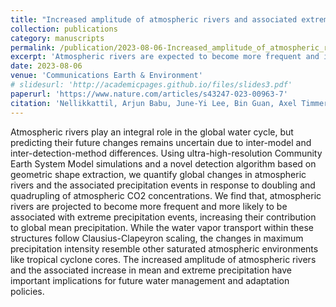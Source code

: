 ```yaml
---
title: "Increased amplitude of atmospheric rivers and associated extreme precipitation in ultra-high-resolution greenhouse warming simulations"
collection: publications
category: manuscripts
permalink: /publication/2023-08-06-Increased_amplitude_of_atmospheric_rivers
excerpt: 'Atmospheric rivers are expected to become more frequent and intense with rising CO₂ levels, contributing more to global precipitation and extreme rainfall events. These changes have significant implications for future water management and adaptation strategies.'
date: 2023-08-06
venue: 'Communications Earth & Environment'
# slidesurl: 'http://academicpages.github.io/files/slides3.pdf'
paperurl: 'https://www.nature.com/articles/s43247-023-00963-7'
citation: 'Nellikkattil, Arjun Babu, June-Yi Lee, Bin Guan, Axel Timmermann, Sun-Seon Lee, Jung-Eun Chu, and Danielle Lemmon. "Increased amplitude of atmospheric rivers and associated extreme precipitation in ultra-high-resolution greenhouse warming simulations." Communications Earth & Environment 4, no. 1 (2023): 313.'
---
```


Atmospheric rivers play an integral role in the global water cycle, but predicting their future changes remains uncertain due to inter-model and inter-detection-method differences. Using ultra-high-resolution Community Earth System Model simulations and a novel detection algorithm based on geometric shape extraction, we quantify global changes in atmospheric rivers and the associated precipitation events in response to doubling and quadrupling of atmospheric CO2 concentrations. We find that, atmospheric rivers are projected to become more frequent and more likely to be associated with extreme precipitation events, increasing their contribution to global mean precipitation. While the water vapor transport within these structures follow Clausius-Clapeyron scaling, the changes in maximum precipitation intensity resemble other saturated atmospheric environments like tropical cyclone cores. The increased amplitude of atmospheric rivers and the associated increase in mean and extreme precipitation have important implications for future water management and adaptation policies.